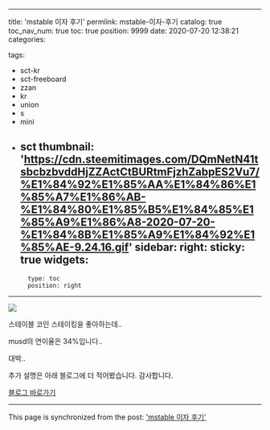 
---
title: 'mstable 이자 후기'
permlink: mstable-이자-후기
catalog: true
toc_nav_num: true
toc: true
position: 9999
date: 2020-07-20 12:38:21
categories:

tags:
- sct-kr
- sct-freeboard
- zzan
- kr
- union
- s
- mini
- sct
thumbnail: 'https://cdn.steemitimages.com/DQmNetN41tsbcbzbvddHjZZActCtBURtmFjzhZabpES2Vu7/%E1%84%92%E1%85%AA%E1%84%86%E1%85%A7%E1%86%AB-%E1%84%80%E1%85%B5%E1%84%85%E1%85%A9%E1%86%A8-2020-07-20-%E1%84%8B%E1%85%A9%E1%84%92%E1%85%AE-9.24.16.gif'
sidebar:
    right:
        sticky: true
widgets:
    -
        type: toc
        position: right
---


![](https://cdn.steemitimages.com/DQmNetN41tsbcbzbvddHjZZActCtBURtmFjzhZabpES2Vu7/%E1%84%92%E1%85%AA%E1%84%86%E1%85%A7%E1%86%AB-%E1%84%80%E1%85%B5%E1%84%85%E1%85%A9%E1%86%A8-2020-07-20-%E1%84%8B%E1%85%A9%E1%84%92%E1%85%AE-9.24.16.gif)

스테이블 코인 스테이킹을 좋아하는데..

musd의 연이율은 34%입니다..


대박..

추가 설명은 아래 블로그에 더 적어봤습니다. 
감사합니다. 

[블로그 바로가기](https://jacobyu.tistory.com/entry/mstabledml-musd-%EC%97%B0%EC%9D%B4%EC%9C%A8-34-%ED%9B%84%EA%B8%B0)

- - -

This page is synchronized from the post: ['mstable 이자 후기'](https://steempeak.com/@jacobyu/6wtam8-mstable)
